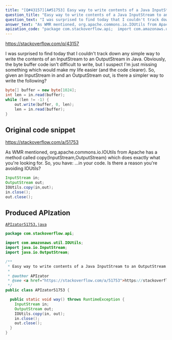 ```yaml
---
title: "[Q#43157][A#51753] Easy way to write contents of a Java InputStream to an OutputStream"
question_title: "Easy way to write contents of a Java InputStream to an OutputStream"
question_text: "I was surprised to find today that I couldn't track down any simple way to write the contents of an InputStream to an OutputStream in Java. Obviously, the byte buffer code isn't difficult to write, but I suspect I'm just missing something which would make my life easier (and the code clearer). So, given an InputStream in and an OutputStream out, is there a simpler way to write the following?"
answer_text: "As WMR mentioned, org.apache.commons.io.IOUtils from Apache has a method called copy(InputStream,OutputStream) which does exactly what you're looking for. So, you have: ...in your code. Is there a reason you're avoiding IOUtils?"
apization_code: "package com.stackoverflow.api;  import com.amazonaws.util.IOUtils; import java.io.InputStream; import java.io.OutputStream;  /**  * Easy way to write contents of a Java InputStream to an OutputStream  *  * @author APIzator  * @see <a href=\"https://stackoverflow.com/a/51753\">https://stackoverflow.com/a/51753</a>  */ public class APIzator51753 {    public static void way() throws RuntimeException {     InputStream in;     OutputStream out;     IOUtils.copy(in, out);     in.close();     out.close();   } }"
---
```


https://stackoverflow.com/q/43157

I was surprised to find today that I couldn&#x27;t track down any simple way to write the contents of an InputStream to an OutputStream in Java. Obviously, the byte buffer code isn&#x27;t difficult to write, but I suspect I&#x27;m just missing something which would make my life easier (and the code clearer).
So, given an InputStream in and an OutputStream out, is there a simpler way to write the following?


```java
byte[] buffer = new byte[1024];
int len = in.read(buffer);
while (len != -1) {
    out.write(buffer, 0, len);
    len = in.read(buffer);
}
```


## Original code snippet

https://stackoverflow.com/a/51753

As WMR mentioned, org.apache.commons.io.IOUtils from Apache has a method called copy(InputStream,OutputStream) which does exactly what you&#x27;re looking for.
So, you have:
...in your code.
Is there a reason you&#x27;re avoiding IOUtils?

```java
InputStream in;
OutputStream out;
IOUtils.copy(in,out);
in.close();
out.close();
```

## Produced APIzation

[`APIzator51753.java`](https://github.com/pasqualesalza/apization-temp-data/raw/master/apizations/java/APIzator51753.java)

```java
package com.stackoverflow.api;

import com.amazonaws.util.IOUtils;
import java.io.InputStream;
import java.io.OutputStream;

/**
 * Easy way to write contents of a Java InputStream to an OutputStream
 *
 * @author APIzator
 * @see <a href="https://stackoverflow.com/a/51753">https://stackoverflow.com/a/51753</a>
 */
public class APIzator51753 {

  public static void way() throws RuntimeException {
    InputStream in;
    OutputStream out;
    IOUtils.copy(in, out);
    in.close();
    out.close();
  }
}

```